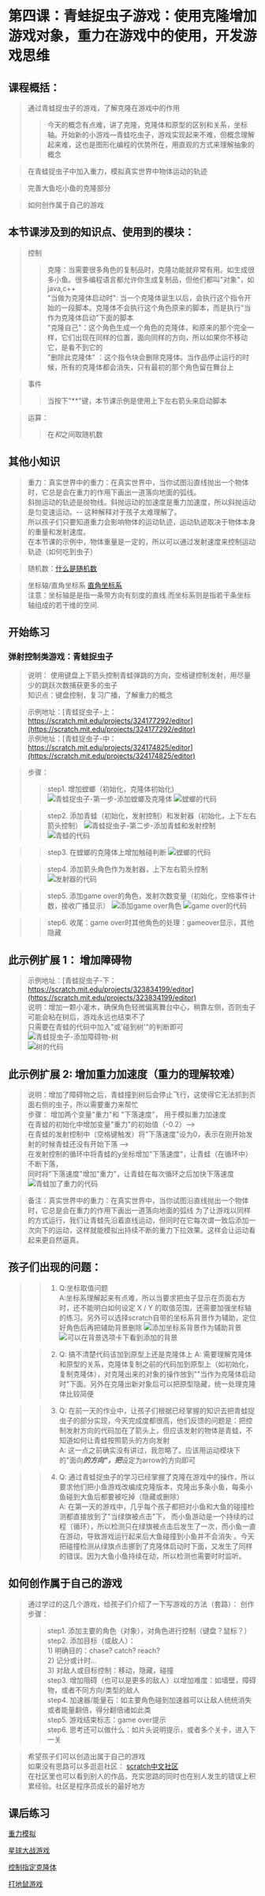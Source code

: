 # 第四课：青蛙捉虫子游戏：使用克隆增加游戏对象，重力在游戏中的使用，开发游戏思维

## 课程概括：   
> 通过青蛙捉虫子的游戏，了解克隆在游戏中的作用
>> 今天的概念有点难，讲了克隆，克隆体和原型的区别和关系，坐标轴。开始新的小游戏—青蛙吃虫子，游戏实现起来不难，但概念理解起来难，这也是图形化编程的优势所在，用直观的方式来理解抽象的概念

> 在青蛙捉虫子中加入重力，模拟真实世界中物体运动的轨迹

> 完善大鱼吃小鱼的克隆部分    
  
> 如何创作属于自己的游戏   

## 本节课涉及到的知识点、使用到的模块：
> 控制
>> 克隆：当需要很多角色的复制品时，克隆功能就非常有用。如生成很多小鱼。很多编程语言都允许你生成复制品，但他们都叫"对象"，如java,c++   
    "当做为克隆体启动时": 当一个克隆体诞生以后，会执行这个指令开始的一段脚本。克隆体不会执行这个角色原来的脚本，而是执行"当作为克隆体启动"下面的脚本  
    "克隆自己"：这个角色生成一个角色的克隆体，和原来的那个完全一样，它们出现在同样的位置，面向同样的方向，所以如果你不移动它，是看不到它的   
    "删除此克隆体" ：这个指令块会删除克隆体。当作品停止运行的时候，所有的克隆体都会消失，只有最初的那个角色留在舞台上

> 事件
>> 当按下"**"键，本节课示例是使用上下左右箭头来启动脚本   

> 运算：
>> 在*和*之间取随机数

## 其他小知识  
> 重力：真实世界中的重力：在真实世界中，当你试图沿直线抛出一个物体时，它总是会在重力的作用下画出一道落向地面的弧线。  
        斜抛运动的轨迹是抛物线。斜抛运动的加速度是重力加速度，所以斜抛运动是匀变速运动。-- 这种解释对于孩子太难理解了。    
        所以孩子们只要知道重力会影响物体的运动轨迹，运动轨迹取决于物体本身的重量和发射速度。      
        在本节课的示例中，物体重量是一定的，所以可以通过发射速度来控制运动轨迹（如何吃到虫子）  

> 随机数：[什么是随机数](https://www.6zou.net/docs/what_is_random.html "什么是随机数") 

> 坐标轴/直角坐标系
[直角坐标系](https://baike.baidu.com/item/%E7%9B%B4%E8%A7%92%E5%9D%90%E6%A0%87%E7%B3%BB/1835293)  
注意：坐标轴是是指一条带方向有刻度的直线.而坐标系则是指若干条坐标轴组成的若干维的空间.


## 开始练习    
### 弹射控制类游戏：青蛙捉虫子      
> 说明： 使用键盘上下箭头控制青蛙弹跳的方向，空格键控制发射，用尽量少的跳跃次数捕获更多的虫子   
> 知识点：键盘控制，复习广播，了解重力的概念        
        
> 示例地址：[青蛙捉虫子-上：https://scratch.mit.edu/projects/324177292/editor](https://scratch.mit.edu/projects/324177292/editor)    
> 示例地址：[青蛙捉虫子-中：https://scratch.mit.edu/projects/324174825/editor](https://scratch.mit.edu/projects/324174825/editor)  

> 步骤：
>> step1. 增加螳螂（初始化，克隆体初始化)    
![青蛙捉虫子-第一步-添加螳螂及克隆体](https://raw.githubusercontent.com/jellier/teachkidscratch/master/thumb/Frog1.jpg)
![螳螂的代码](https://raw.githubusercontent.com/jellier/teachkidscratch/master/thumb/Frog1_hopper.jpg)

>> step2. 添加青蛙（初始化，发射控制）和发射器（初始化，上下左右箭头控制）
![青蛙捉虫子-第二步-添加青蛙和发射控制](https://raw.githubusercontent.com/jellier/teachkidscratch/master/thumb/Frog2.jpg)   
![青蛙的代码](https://raw.githubusercontent.com/jellier/teachkidscratch/master/thumb/Frog2_frog.jpg)  

>> step3. 在螳螂的克隆体上增加触碰判断
![螳螂的代码](https://raw.githubusercontent.com/jellier/teachkidscratch/master/thumb/Frog2_hopper.jpg)

>> step4. 添加箭头角色作为发射器，上下左右箭头控制
![发射器的代码](https://raw.githubusercontent.com/jellier/teachkidscratch/master/thumb/Frog2_arrow.jpg)

>> step5. 添加game over的角色，发射次数变量（初始化，空格事件计数，接收广播显示）
![添加game over角色](https://raw.githubusercontent.com/jellier/teachkidscratch/master/thumb/Frog2_addgameover.jpg)
![game over的代码](https://raw.githubusercontent.com/jellier/teachkidscratch/master/thumb/Frog2_gameover.jpg)

>> step6. 收尾：game over时其他角色的处理：gameover显示，其他隐藏
 
## 此示例扩展 1： 增加障碍物   
> 示例地址：[青蛙捉虫子-下：https://scratch.mit.edu/projects/323834199/editor](https://scratch.mit.edu/projects/323834199/editor)   
> 说明：增加一颗小灌木，确保角色轻微偏离舞台中心，稍靠左侧，否则虫子可能会粘在树后，游戏永远也结束不了   
> 只需要在青蛙的代码中加入"或'碰到树'"的判断即可   
![青蛙捉虫子-添加障碍物-树](https://raw.githubusercontent.com/jellier/teachkidscratch/master/thumb/Frog3.jpg)   
![树的代码](https://raw.githubusercontent.com/jellier/teachkidscratch/master/thumb/Frog3_tree.jpg)
  
## 此示例扩展 2: 增加重力加速度（重力的理解较难）    
> 说明：增加了障碍物之后，青蛙撞到树后会停止飞行，这使得它无法抓到页面右侧的虫子，所以需要重力来帮忙   
> 步骤： 增加两个变量"重力"和 "下落速度"， 用于模拟重力加速度   
        在青蛙的初始化中增加变量"重力"的初始值（-0.2）-->   
        在青蛙的发射控制中（空格键触发）将"下落速度"设为0，表示在刚开始发射的时候青蛙还没有开始下落 -->    
        在发射控制的循环中将青蛙的y坐标增加"下落速度"，让青蛙（在循环中）不断下落，   
        同时将"下落速度"增加"重力"，让青蛙在每次循环之后加快下落速度    
![青蛙加了重力的代码](https://raw.githubusercontent.com/jellier/teachkidscratch/master/thumb/Frog3_frog.jpg)
  
> 备注：真实世界中的重力：在真实世界中，当你试图沿直线抛出一个物体时，它总是会在重力的作用下画出一道落向地面的弧线
        为了让游戏以同样的方式运行，我们让青蛙先沿着直线运动，但同时在它每次谓一致后添加一次向下的运动，这样就能模拟出持续不断的重力下拉效果。这样会让运动看起来更自然逼真。    
        


## 孩子们出现的问题：  
>>1. Q:坐标取值问题    
     A:坐标系理解起来有点难，所以当要求把虫子显示在页面右方时，还不能明白如何设定 X / Y 的取值范围，还需要加强坐标轴的练习。另外可以选择scratch自带的坐标系背景作为辅助，定位好角色后再把辅助背景删除
![添加坐标系背景作为辅助背景](https://raw.githubusercontent.com/jellier/teachkidscratch/master/thumb/Frog_xy.jpg) 
 ![可以在背景选项卡下看到添加的背景](https://raw.githubusercontent.com/jellier/teachkidscratch/master/thumb/Frog_addbg.jpg) 
 
>>2. Q: 搞不清楚代码该加到原型上还是克隆体上
     A: 需要理解克隆体和原型的关系，克隆体复制之前的代码加到原型上（如初始化，复制克隆体），对克隆出来的对象的操作放到""当作为克隆体启动时"下面。另外在克隆出新对象后可以把原型隐藏，统一处理克隆体比较简便

>>3. Q: 在前一天的作业中，让孩子们根据已经掌握的知识去把青蛙捉虫子的部分实现，今天完成度都很高，他们反馈的问题是：把控制发射方向的代码加在了箭头上，但应该发射的物体是青蛙，不知道如何让青蛙按照箭头的方向发射    
     A: 这一点之前确实没有讲过，我忽略了。应该用运动模块下的"面向***的方向"，把***设定为arrow的方向即可
   
>>4. Q: 通过青蛙捉虫子的学习已经掌握了克隆在游戏中的操作，所以要求他们把小鱼游戏改编成克隆版本，克隆出多条小鱼，每条小鱼碰到大鱼后都要被吃掉（隐藏或删除）      
     A:  在第一天的游戏中，几乎每个孩子都把对小鱼和大鱼的碰撞检测都直接放到了"当绿旗被点击"下， 而小鱼游动是一个持续的过程（循环），所以检测只在绿旗被点击后发生了一次，而小鱼一直在游动，导致游戏运行起来后大鱼碰撞到小鱼并不会消失 。今天把碰撞检测从绿旗点击挪到了克隆体启动时下面，又发生了同样的错误。因为大鱼小鱼持续在动，所以检测也需要时时监听。   

  
## 如何创作属于自己的游戏
> 通过学过的这几个游戏，给孩子们介绍了一下写游戏的方法（套路）： 
> 创作步骤：  
>> step1. 添加主要的角色（对象），对角色进行控制（键盘？鼠标？）   
>> step2. 添加目标（或敌人）：    
    1) 明确目的：chase? catch? reach?    
    2) 记分或计时...    
    3) 对敌人或目标控制：移动，隐藏，碰撞      
>> step3. 增加阻碍（也可以是更多的敌人）以增加难度：如墙壁，障碍物，或者不同方向/类型的敌人   
>> step4. 加速器/能量石：如主要角色碰到加速器可以让敌人统统消失或者能量翻倍，得分翻倍诸如此类      
>> step5. 游戏结束标志：game over提示     
>> step6. 思考还可以做什么：如片头说明提示，或者多个关卡，进入下一关    

> 希望孩子们可以创造出属于自己的游戏   
> 如果没有思路可以多逛逛社区： [scratch中文社区](https://scratch.mit.edu/discuss/17/)   
> 在社区里也可以看到别人的作品，充实思路的同时也在别人发生的错误上积累经验。社区是程序员成长的最好地方  

## 课后练习
[重力模拟](review1.md)

[星球大战游戏](exercise3.md)  

[控制指定克隆体](review2.md)

[打地鼠游戏](exercise4.md)
